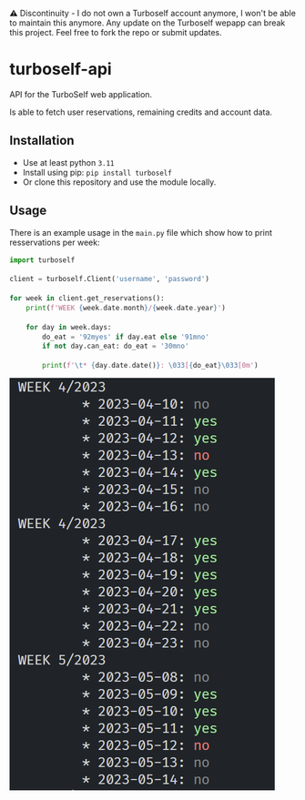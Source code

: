⚠️ Discontinuity - I do not own a Turboself account anymore, I won't be able to maintain this anymore. Any update on the Turboself wepapp can break this project. Feel free to fork the repo or submit updates.

# turboself-api
API for the TurboSelf web application.

Is able to fetch user reservations, remaining credits and account data.


## Installation

- Use at least python `3.11`
- Install using pip: `pip install turboself`
- Or clone this repository and use the module locally.

## Usage

There is an example usage in the `main.py` file which show how to print resservations per week:
```py
import turboself

client = turboself.Client('username', 'password')

for week in client.get_reservations():
    print(f'WEEK {week.date.month}/{week.date.year}')
    
    for day in week.days:
        do_eat = '92myes' if day.eat else '91mno'
        if not day.can_eat: do_eat = '30mno'
        
        print(f'\t* {day.date.date()}: \033[{do_eat}\033[0m')
```

![demo](https://github.com/Egsagon/turboself-api/blob/master/demo.png)
